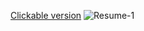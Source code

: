 [Clickable version](https://github.com/user-attachments/files/18410847/Resume.pdf)
![Resume-1](https://github.com/user-attachments/assets/2cbd67e1-9a95-41c2-9a8d-610c4a2c20a7)
